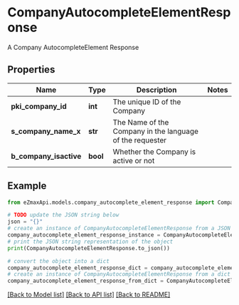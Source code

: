 # CompanyAutocompleteElementResponse

A Company AutocompleteElement Response

## Properties

Name | Type | Description | Notes
------------ | ------------- | ------------- | -------------
**pki_company_id** | **int** | The unique ID of the Company | 
**s_company_name_x** | **str** | The Name of the Company in the language of the requester | 
**b_company_isactive** | **bool** | Whether the Company is active or not | 

## Example

```python
from eZmaxApi.models.company_autocomplete_element_response import CompanyAutocompleteElementResponse

# TODO update the JSON string below
json = "{}"
# create an instance of CompanyAutocompleteElementResponse from a JSON string
company_autocomplete_element_response_instance = CompanyAutocompleteElementResponse.from_json(json)
# print the JSON string representation of the object
print(CompanyAutocompleteElementResponse.to_json())

# convert the object into a dict
company_autocomplete_element_response_dict = company_autocomplete_element_response_instance.to_dict()
# create an instance of CompanyAutocompleteElementResponse from a dict
company_autocomplete_element_response_from_dict = CompanyAutocompleteElementResponse.from_dict(company_autocomplete_element_response_dict)
```
[[Back to Model list]](../README.md#documentation-for-models) [[Back to API list]](../README.md#documentation-for-api-endpoints) [[Back to README]](../README.md)


